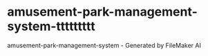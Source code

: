 # amusement-park-management-system-ttttttttt
amusement-park-management-system - Generated by FileMaker AI
